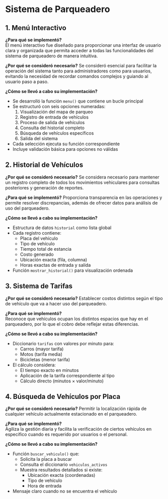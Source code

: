 
# Sistema de Parqueadero

## 1. Menú Interactivo

**¿Para qué se implementó?**  
El menú interactivo fue diseñado para proporcionar una interfaz de usuario clara y organizada que permita acceder a todas las funcionalidades del sistema de parqueadero de manera intuitiva.

**¿Por qué se consideró necesario?** 
Se consideró esencial para facilitar la operación del sistema tanto para administradores como para usuarios, evitando la necesidad de recordar comandos complejos y guiando al usuario paso a paso.

**¿Cómo se llevó a cabo su implementación?**  
- Se desarrolló la función `menu()` que contiene un bucle principal
- Se estructuró con seis opciones numeradas:
  1. Visualización del mapa de parqueo
  2. Registro de entrada de vehículos
  3. Proceso de salida de vehículos
  4. Consulta del historial completo
  5. Búsqueda de vehículos específicos
  6. Salida del sistema
- Cada selección ejecuta su función correspondiente
- Incluye validación básica para opciones no válidas

## 2. Historial de Vehículos

**¿Por qué se consideró necesario?** 
Se considera necesario para mantener un registro completo de todos los movimientos vehiculares para consultas posteriores y generación de reportes.

**¿Para qué se implementó?** 
Proporciona transparencia en las operaciones y permite resolver discrepancias, además de ofrecer datos para análisis de uso del parqueadero.

**¿Cómo se llevó a cabo su implementación?**  
- Estructura de datos `historial` como lista global
- Cada registro contiene:
  - Placa del vehículo
  - Tipo de vehículo
  - Tiempo total de estancia
  - Costo generado
  - Ubicación exacta (fila, columna)
  - Horas exactas de entrada y salida
- Función `mostrar_historial()` para visualización ordenada

## 3. Sistema de Tarifas

**¿Por qué se consideró necesario?** 
Establecer costos distintos según el tipo de vehículo que va a hacer uso del parqueadero.

**¿Para qué se implementó?**   
Reconoce que vehículos ocupan los distintos espacios que hay en el parqueadero, por lo que el cobro debe reflejar estas diferencias.

**¿Cómo se llevó a cabo su implementación?**  
- Diccionario `tarifas` con valores por minuto para:
  - Carros (mayor tarifa)
  - Motos (tarifa media)
  - Bicicletas (menor tarifa)
- El cálculo considera:
  - El tiempo exacto en minutos
  - Aplicación de la tarifa correspondiente al tipo
  - Cálculo directo (minutos × valor/minuto)

## 4. Búsqueda de Vehículos por Placa

**¿Por qué se consideró necesario?** 
Permitir la localización rápida de cualquier vehículo actualmente estacionado en el parqueadero.

**¿Para qué se implementó?**   
Agiliza la gestión diaria y facilita la verificación de ciertos vehículos en especifico cuando es requerido por usuarios o el personal.

**¿Cómo se llevó a cabo su implementación?**   
- Función `buscar_vehiculo()` que:
  - Solicita la placa a buscar
  - Consulta el diccionario `vehiculos_activos`
  - Muestra resultados detallados si existe:
    - Ubicación exacta (coordenadas)
    - Tipo de vehículo
    - Hora de entrada
- Mensaje claro cuando no se encuentra el vehículo


